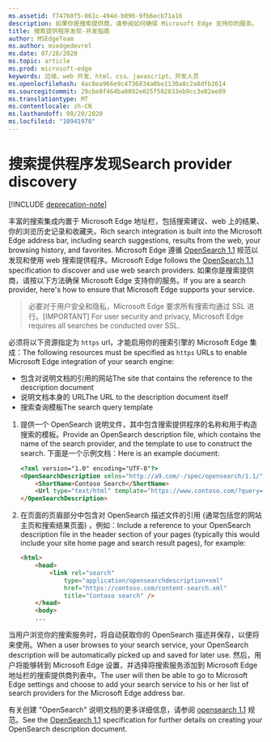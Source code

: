 ```yaml
---
ms.assetid: f74760f5-061c-494d-b096-9fb6ecb71a16
description: 如果你是搜索提供商，请参阅如何确保 Microsoft Edge 支持你的服务。
title: 搜索提供程序发现-开发指南
author: MSEdgeTeam
ms.author: msedgedevrel
ms.date: 07/28/2020
ms.topic: article
ms.prod: microsoft-edge
keywords: 边缘、web 开发、html、css、javascript、开发人员
ms.openlocfilehash: 4ac8ea966e9c4736834a0be1130a8c2a8dfb2614
ms.sourcegitcommit: 29cbe0f464ba0092e025f502833eb9cc3e02ee89
ms.translationtype: MT
ms.contentlocale: zh-CN
ms.lasthandoff: 08/20/2020
ms.locfileid: "10941970"
---
```

# <span data-ttu-id="3ecae-104">搜索提供程序发现</span><span class="sxs-lookup"><span data-stu-id="3ecae-104">Search provider discovery</span></span>  

[!INCLUDE [deprecation-note](../../includes/legacy-edge-note.md)]  

<span data-ttu-id="3ecae-105">丰富的搜索集成内置于 Microsoft Edge 地址栏，包括搜索建议、web 上的结果、你的浏览历史记录和收藏夹。</span><span class="sxs-lookup"><span data-stu-id="3ecae-105">Rich search integration is built into the Microsoft Edge address bar, including search suggestions, results from the web, your browsing history, and favorites.</span></span>  <span data-ttu-id="3ecae-106">Microsoft Edge 遵循 [OpenSearch 1.1](https://github.com/dewitt/opensearch/blob/master/opensearch-1-1-draft-6.md) 规范以发现和使用 web 搜索提供程序。</span><span class="sxs-lookup"><span data-stu-id="3ecae-106">Microsoft Edge follows the [OpenSearch 1.1](https://github.com/dewitt/opensearch/blob/master/opensearch-1-1-draft-6.md) specification to discover and use web search providers.</span></span>  <span data-ttu-id="3ecae-107">如果你是搜索提供商，请按以下方法确保 Microsoft Edge 支持你的服务。</span><span class="sxs-lookup"><span data-stu-id="3ecae-107">If you are a search provider, here's how to ensure that Microsoft Edge supports your service.</span></span>  

> <span data-ttu-id="3ecae-108">必要对于用户安全和隐私，Microsoft Edge 要求所有搜索均通过 SSL 进行。</span><span class="sxs-lookup"><span data-stu-id="3ecae-108">[IMPORTANT] For user security and privacy, Microsoft Edge requires all searches be conducted over SSL.</span></span>  

<span data-ttu-id="3ecae-109">必须将以下资源指定为 `https` url，才能启用你的搜索引擎的 Microsoft Edge 集成：</span><span class="sxs-lookup"><span data-stu-id="3ecae-109">The following resources must be specified as `https` URLs to enable Microsoft Edge integration of your search engine:</span></span>  

*   <span data-ttu-id="3ecae-110">包含对说明文档的引用的网站</span><span class="sxs-lookup"><span data-stu-id="3ecae-110">The site that contains the reference to the description document</span></span>  
*   <span data-ttu-id="3ecae-111">说明文档本身的 URL</span><span class="sxs-lookup"><span data-stu-id="3ecae-111">The URL to the description document itself</span></span>  
*   <span data-ttu-id="3ecae-112">搜索查询模板</span><span class="sxs-lookup"><span data-stu-id="3ecae-112">The search query template</span></span>  

1.  <span data-ttu-id="3ecae-113">提供一个 OpenSearch 说明文件，其中包含搜索提供程序的名称和用于构造搜索的模板。</span><span class="sxs-lookup"><span data-stu-id="3ecae-113">Provide an OpenSearch description file, which contains the name of the search provider, and the template to use to construct the search.</span></span>  <span data-ttu-id="3ecae-114">下面是一个示例文档：</span><span class="sxs-lookup"><span data-stu-id="3ecae-114">Here is an example document:</span></span>  
    
    ```html
    <?xml version="1.0" encoding="UTF-8"?> 
    <OpenSearchDescription xmlns="http://a9.com/-/spec/opensearch/1.1/">
        <ShortName>Contoso Search</ShortName>
        <Url type="text/html" template="https://www.contoso.com/?query={searchTerms}"/> 
    </OpenSearchDescription>
    ```  
    
1.  <span data-ttu-id="3ecae-115">在页面的页眉部分中包含对 OpenSearch 描述文件的引用 (通常包括您的网站主页和搜索结果页面) ，例如：</span><span class="sxs-lookup"><span data-stu-id="3ecae-115">Include a reference to your OpenSearch description file in the header section of your pages (typically this would include your site home page and search result pages), for example:</span></span>  
    
    ```html
    <html>
        <head>
            <link rel="search" 
                type="application/opensearchdescription+xml"  
                href="https://contoso.com/content-search.xml" 
                title="Contoso search" /> 
        </head> 
        <body> 
        ...
    ```  
    
<span data-ttu-id="3ecae-116">当用户浏览你的搜索服务时，将自动获取你的 OpenSearch 描述并保存，以便将来使用。</span><span class="sxs-lookup"><span data-stu-id="3ecae-116">When a user browses to your search service, your OpenSearch description will be automatically picked up and saved for later use.</span></span>  <span data-ttu-id="3ecae-117">然后，用户将能够转到 Microsoft Edge 设置，并选择将搜索服务添加到 Microsoft Edge 地址栏的搜索提供商列表中。</span><span class="sxs-lookup"><span data-stu-id="3ecae-117">The user will then be able to go to Microsoft Edge settings and choose to add your search service to his or her list of search providers for the Microsoft Edge address bar.</span></span>  

<span data-ttu-id="3ecae-118">有关创建 "OpenSearch" 说明文档的更多详细信息，请参阅 [opensearch 1.1](https://github.com/dewitt/opensearch/blob/master/opensearch-1-1-draft-6.md) 规范。</span><span class="sxs-lookup"><span data-stu-id="3ecae-118">See the [OpenSearch 1.1](https://github.com/dewitt/opensearch/blob/master/opensearch-1-1-draft-6.md) specification for further details on creating your OpenSearch description document.</span></span>  
